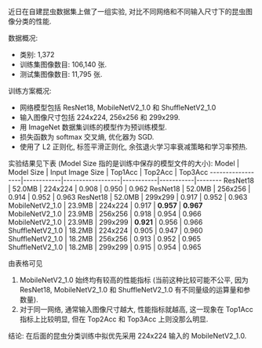 近日在自建昆虫数据集上做了一组实验, 对比不同网络和不同输入尺寸下的昆虫图像分类的性能.

数据概况: 
- 类别: 1,372
- 训练集图像数目: 106,140 张.
- 测试集图像数目: 11,795 张.

训练方案概况: 
- 网络模型包括 ResNet18, MobileNetV2_1.0 和 ShuffleNetV2_1.0
- 输入图像尺寸包括 224x224, 256x256 和 299x299. 
- 用 ImageNet 数据集训练的模型作为预训练模型.
- 损失函数为 softmax 交叉熵, 优化器为 SGD.
- 使用了 L2 正则化, 标签平滑正则化, 余弦退火学习率衰减策略和学习率预热. 

实验结果见下表 (Model Size 指的是训练中保存的模型文件的大小):
Model             | Model Size | Input Image Size | Top1Acc   | Top2Acc   | Top3Acc
------------------|------------|------------------|-----------|-----------|--------
ResNet18          | 52.0MB     | 224x224          | 0.908     | 0.950     | 0.962
ResNet18          | 52.0MB     | 256x256          | 0.914     | 0.952     | 0.963
ResNet18          | 52.0MB     | 299x299          | 0.917     | 0.952     | 0.963
MobileNetV2_1.0   | 23.9MB     | 224x224          | 0.917     | **0.957** | **0.967**
MobileNetV2_1.0   | 23.9MB     | 256x256          | 0.918     | 0.954     | 0.966
MobileNetV2_1.0   | 23.9MB     | 299x299          | **0.921** | 0.956     | 0.966
ShuffleNetV2_1.0  | 18.2MB     | 224x224          | 0.905     | 0.947     | 0.960
ShuffleNetV2_1.0  | 18.2MB     | 256x256          | 0.913     | 0.952     | 0.965
ShuffleNetV2_1.0  | 18.2MB     | 299x299          | 0.915     | 0.954     | 0.965

由表格可见
1) MobileNetV2_1.0 始终均有较高的性能指标 (当前这种比较可能不公平, 因为 ResNet18, MobileNetV2_1.0 和 ShuffleNetV2_1.0 有不同量级的运算量和参数量).
2) 对于同一网络, 通常输入图像尺寸越大, 性能指标就越高, 这一现象在 Top1Acc 指标上比较明显, 但在 Top2Acc 和 Top3Acc 上则没那么明显.

结论: 在后面的昆虫分类训练中拟优先采用 224x224 输入的 MobileNetV2_1.0.

